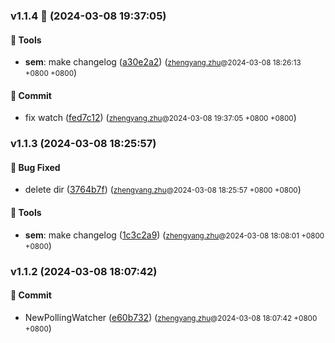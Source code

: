 ### v1.1.4 🌈 (2024-03-08 19:37:05)

#### 🤖  Tools
  * **sem**: make changelog ([a30e2a2](https://github.com/sandwich-go/hotswap/commit/a30e2a25f1c47d2aa904df2262633d329ed31b57)) (<small>[zhengyang.zhu](zhengyang.zhu@centurygame.com)@2024-03-08 18:26:13 &#43;0800 &#43;0800</small>)

#### 💪  Commit
  * fix watch ([fed7c12](https://github.com/sandwich-go/hotswap/commit/fed7c12a1e2abbb01504e5df54d69db962e5351a)) (<small>[zhengyang.zhu](zhengyang.zhu@centurygame.com)@2024-03-08 19:37:05 &#43;0800 &#43;0800</small>)

### v1.1.3 (2024-03-08 18:25:57)

#### 🐛  Bug Fixed
  * delete dir ([3764b7f](https://github.com/sandwich-go/hotswap/commit/3764b7ff8e18648e604bee7a98ad7d72e70e6912)) (<small>[zhengyang.zhu](zhengyang.zhu@centurygame.com)@2024-03-08 18:25:57 &#43;0800 &#43;0800</small>)

#### 🤖  Tools
  * **sem**: make changelog ([1c3c2a9](https://github.com/sandwich-go/hotswap/commit/1c3c2a98a5b03d4e37d7d2b06bfed94d215bd4e7)) (<small>[zhengyang.zhu](zhengyang.zhu@centurygame.com)@2024-03-08 18:08:01 &#43;0800 &#43;0800</small>)

### v1.1.2 (2024-03-08 18:07:42)

#### 💪  Commit
  * NewPollingWatcher ([e60b732](https://github.com/sandwich-go/hotswap/commit/e60b73260162bc4baafe7df976d84f7c285f7efe)) (<small>[zhengyang.zhu](zhengyang.zhu@centurygame.com)@2024-03-08 18:07:42 &#43;0800 &#43;0800</small>)



